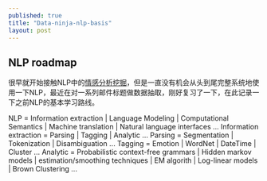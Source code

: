 ```yaml
---
published: true
title: "Data-ninja-nlp-basis"
layout: post
---
```


## NLP roadmap

很早就开始接触NLP中的[情感分析挖掘](https://github.com/tcz001/SentimentBundle)，但是一直没有机会从头到尾完整系统地使用一下NLP，最近在对一系列邮件标题做数据抽取，刚好复习了一下，在此记录一下之前NLP的基本学习路线。

NLP = Information extraction | Language Modeling | Computational Semantics | Machine translation | Natural language interfaces ...
Information extraction = Parsing | Tagging | Analytic ...
Parsing = Segmentation | Tokenization | Disambiguation ...
Tagging = Emotion | WordNet | DateTime | Cluster ...
Analytic = Probabilistic context-free grammars | Hidden markov models | estimation/smoothing techniques | EM algorith | Log-linear models | Brown Clustering ...